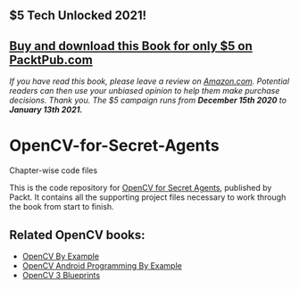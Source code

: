 ## $5 Tech Unlocked 2021!
[Buy and download this Book for only $5 on PacktPub.com](https://www.packtpub.com/product/opencv-for-secret-agents/9781783287376)
-----
*If you have read this book, please leave a review on [Amazon.com](https://www.amazon.com/gp/product/1783287373).     Potential readers can then use your unbiased opinion to help them make purchase decisions. Thank you. The $5 campaign         runs from __December 15th 2020__ to __January 13th 2021.__*

# OpenCV-for-Secret-Agents
Chapter-wise code files

This is the code repository for [OpenCV for Secret Agents](https://www.packtpub.com/application-development/opencv-secret-agents?utm_source=github&utm_medium=repository&utm_campaign=9781783287376), published by Packt. It contains all the supporting project files necessary to work through the book from start to finish.

## Related OpenCV books:

* [OpenCV By Example](https://www.packtpub.com/application-development/opencv-example?utm_source=github&utm_medium=repository&utm_campaign=9781785280948)
* [OpenCV Android Programming By Example](https://www.packtpub.com/application-development/opencv-android-programming-example?utm_source=github&utm_medium=repository&utm_campaign=9781783550593)
* [OpenCV 3 Blueprints](https://www.packtpub.com/application-development/opencv-3-blueprints?utm_source=github&utm_medium=repository&utm_campaign=9781784399757)
